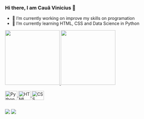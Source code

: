 ### Hi there, I am Cauã Vinicius 👋

- 🔭 I’m currently working on improve my skills on programation
- 🌱 I’m currently learning HTML, CSS and Data Science in Python

<div>
  <a href=https://github.com/Caua-Vinicius>
  <img height="180em" src="https://github-readme-stats.vercel.app/api?username=Caua-Vinicius&show_icons=true&theme=dark&include_all_commits=True"/>
  <img height="180em" src="https://github-readme-stats.vercel.app/api/top-langs/?username=Caua-Vinicius&layout=compact&theme=dark"/>
</div>

<div style="diplay: inline_block"><br>
  <img align=center alt = "Python" height="30" width = "40" src="https://cdn.jsdelivr.net/gh/devicons/devicon/icons/python/python-original.svg" /> 
  <img align=center alt = "HTML" height="30" width = "40" src="https://cdn.jsdelivr.net/gh/devicons/devicon/icons/html5/html5-original.svg" />
  <img align=center alt = "CSS" height="30" width = "40" src="https://cdn.jsdelivr.net/gh/devicons/devicon/icons/css3/css3-original.svg" />
          
</div>
 
 ##
  
<div>
  <a href= "https://www.instagram.com/caua_vinicius_/" target="_blank"><img src="https://img.shields.io/badge/Instagram-E4405F?style=for-the-badge&logo=instagram&logoColor=white" target="_blank"></a>
  <a href= "www.linkedin.com/in/cauã-vinicius/" target="_blank"><img src="https://img.shields.io/badge/LinkedIn-0077B5?style=for-the-badge&logo=linkedin&logoColor=white" target="_blank"></a>
</div>

